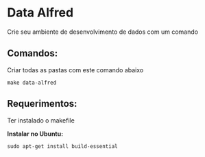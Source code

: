 # Data Alfred
Crie seu ambiente de desenvolvimento de dados com um comando

## Comandos:

Criar todas as pastas com este comando abaixo

```
make data-alfred
```

## Requerimentos:
Ter instalado o makefile</br>

**Instalar no Ubuntu:**

```
sudo apt-get install build-essential
```

